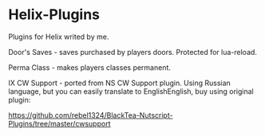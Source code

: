 # Helix-Plugins
Plugins for Helix writed by me.


Door's Saves - saves purchased by players doors. Protected for lua-reload.

Perma Class - makes players classes permanent.

IX CW Support - ported from NS CW Support plugin.
Using Russian language, but you can easily translate to EnglishEnglish, buy using original plugin:

https://github.com/rebel1324/BlackTea-Nutscript-Plugins/tree/master/cwsupport
